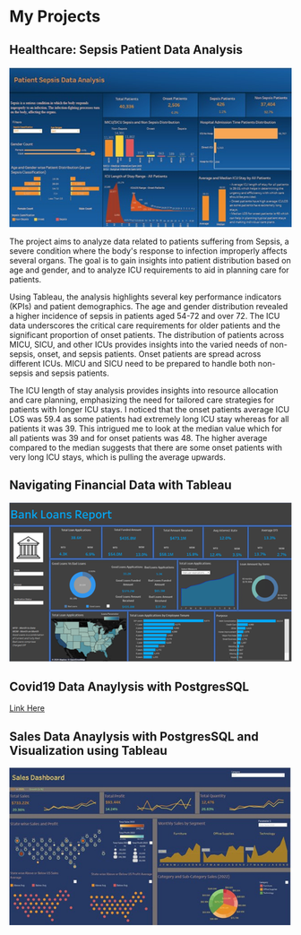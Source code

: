 # My Projects

## Healthcare: Sepsis Patient Data Analysis
[<img src="images/Healthcare_Sepsis_Analysis.jpg?raw=true\">](./healthcare_sepsis_analysis.md)

The project aims to analyze data related to patients suffering from Sepsis, a severe condition where the body's response to infection improperly affects several organs. The goal is to gain insights into patient distribution based on age and gender, and to analyze ICU requirements to aid in planning care for patients.

Using Tableau, the analysis highlights several key performance indicators (KPIs) and patient demographics. The age and gender distribution revealed a higher incidence of sepsis in patients aged 54-72 and over 72. The ICU data underscores the critical care requirements for older patients and the significant proportion of onset patients. The distribution of patients across MICU, SICU, and other ICUs provides insights into the varied needs of non-sepsis, onset, and sepsis patients. Onset patients are spread across different ICUs. MICU and SICU need to be prepared to handle both non-sepsis and sepsis patients. 

The ICU length of stay analysis provides insights into resource allocation and care planning, emphasizing the need for tailored care strategies for patients with longer ICU stays. I noticed that the onset patients average ICU LOS was 59.4 as some patients had extremely long ICU stay whereas for all patients it was 39. This intrigued me to look at the median value which for all patients was 39 and for onset patients was 48. The higher average compared to the median suggests that there are some onset patients with very long ICU stays, which is pulling the average upwards.

## Navigating Financial Data with Tableau
[<img src="images/Navigating_Financial_Data_Dashboard.png?raw=true\">](./navigating_financial_data.md)

## Covid19 Data Anaylysis with PostgresSQL
[Link Here](./covid19_data_analysis_postgres.md)

## Sales Data Anaylysis with PostgresSQL and Visualization using Tableau
[<img src="images/Sales_Data_Analysis.jpg?raw=true\">](./Sales_Data_Analysis.md)

